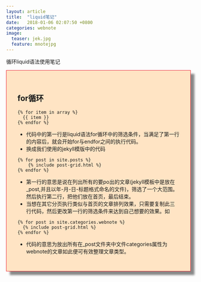 ```yaml
---
layout: article
title:  "liquid笔记"
date:   2018-01-06 02:07:50 +0800
categories: webnote
image:
  teaser: jek.jpg
  feature: mnotejpg
---
```

循环liquid语法使用笔记
<div class="row img-rounded" style="background-color:#ffe4c4;padding:30px; box-shadow: 10px 10px 5px #888888; border: 1px solid #EA1D2D;">
<div class="col-md-12">
<div class="col-md-12"  markdown="1" >

## for循环

```
{% for item in array %}
  {{ item }}
{% endfor %}
```
- 代码中的第一行是liquid语法for循环中的筛选条件，当满足了第一行的内容后，就会开始for与endfor之间的执行代码。
- 换成我们使用的jekyll模版中的代码
```
{% for post in site.posts %}
	{% include post-grid.html %}
{% endfor %}
```
- 第一行的意思是说在列出所有的要po出的文章(jekyll模板中是放在_post,并且以年-月-日-标题格式命名的文件)，筛选了一个大范围。然后执行第二行，把他们放在首页，最后结束。
- 当想在其它分页执行类似与首页的文章排列效果，只需要复制此三行代码，然后更改第一行的筛选条件来达到自己想要的效果。如

```
{% for post in site.categories.webnote %}
  {% include post-grid.html %}
{% endfor %}
```
- 代码的意思为放出所有在_post文件夹中文件categories属性为webnote的文章如此便可有效整理文章类型。





 </div>
 </div>
 </div>

 
 


